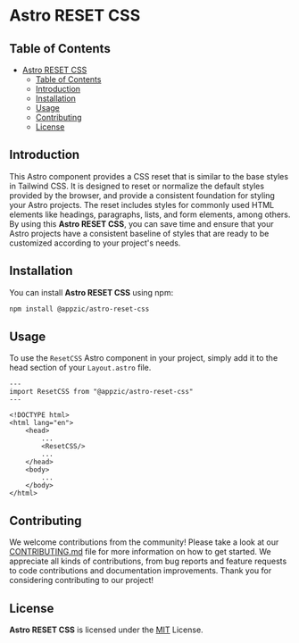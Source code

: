# Astro RESET CSS

## Table of Contents
- [Astro RESET CSS](#astro-reset-css)
  - [Table of Contents](#table-of-contents)
  - [Introduction](#introduction)
  - [Installation](#installation)
  - [Usage](#usage)
  - [Contributing](#contributing)
  - [License](#license)


## Introduction
This Astro component provides a CSS reset that is similar to the base styles in Tailwind CSS. It is designed to reset or normalize the default styles provided by the browser, and provide a consistent foundation for styling your Astro projects. The reset includes styles for commonly used HTML elements like headings, paragraphs, lists, and form elements, among others. By using this **Astro RESET CSS**, you can save time and ensure that your Astro projects have a consistent baseline of styles that are ready to be customized according to your project's needs.

## Installation
You can install **Astro RESET CSS** using npm:

```bash
npm install @appzic/astro-reset-css
```

## Usage

To use the `ResetCSS` Astro component in your project, simply add it to the head section of your `Layout.astro` file.

```astro
---
import ResetCSS from "@appzic/astro-reset-css"
---

<!DOCTYPE html>
<html lang="en">
    <head>
        ...
        <ResetCSS/>
        ...
    </head>
    <body>
        ...
    </body>
</html>

```

## Contributing
We welcome contributions from the community! Please take a look at our [CONTRIBUTING.md](./CONTRIBUTING.md) file for more information on how to get started. We appreciate all kinds of contributions, from bug reports and feature requests to code contributions and documentation improvements. Thank you for considering contributing to our project!

## License
**Astro RESET CSS** is licensed under the [MIT](./LICENSE) License.